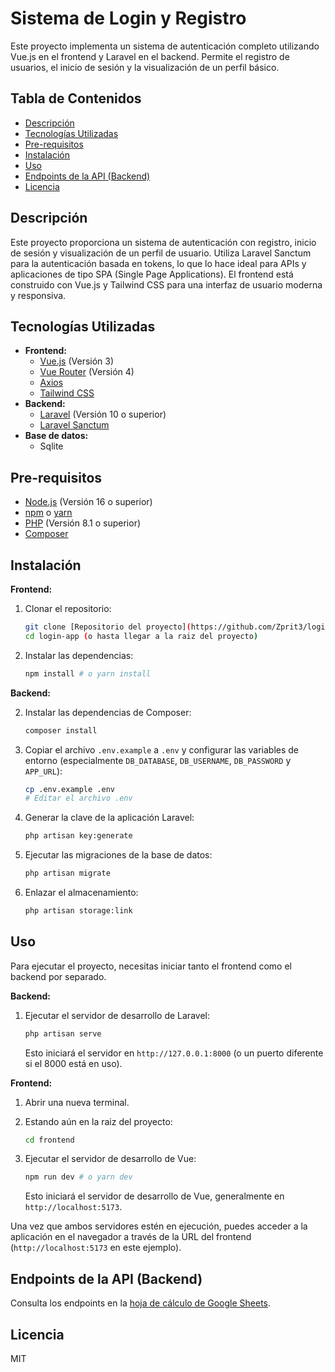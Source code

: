 # Sistema de Login y Registro

Este proyecto implementa un sistema de autenticación completo utilizando Vue.js en el frontend y Laravel en el backend. Permite el registro de usuarios, el inicio de sesión y la visualización de un perfil básico.

## Tabla de Contenidos

*   [Descripción](#descripción)
*   [Tecnologías Utilizadas](#tecnologías-utilizadas)
*   [Pre-requisitos](#pre-requisitos)
*   [Instalación](#instalación)
*   [Uso](#uso)
*   [Endpoints de la API (Backend)](#endpoints-de-la-api-backend)
*   [Licencia](#licencia)

## Descripción

Este proyecto proporciona un sistema de autenticación con registro, inicio de sesión y visualización de un perfil de usuario. Utiliza Laravel Sanctum para la autenticación basada en tokens, lo que lo hace ideal para APIs y aplicaciones de tipo SPA (Single Page Applications). El frontend está construido con Vue.js y Tailwind CSS para una interfaz de usuario moderna y responsiva.

## Tecnologías Utilizadas

*   **Frontend:**
    *   [Vue.js](https://vuejs.org/) (Versión 3)
    *   [Vue Router](https://router.vuejs.org/) (Versión 4)
    *   [Axios](https://axios-http.com/)
    *   [Tailwind CSS](https://tailwindcss.com/)
*   **Backend:**
    *   [Laravel](https://laravel.com/) (Versión 10 o superior)
    *   [Laravel Sanctum](https://laravel.com/docs/10.x/sanctum)
*   **Base de datos:**
    *   Sqlite

## Pre-requisitos

*   [Node.js](https://nodejs.org/) (Versión 16 o superior)
*   [npm](https://www.npmjs.com/) o [yarn](https://yarnpkg.com/)
*   [PHP](https://www.php.net/) (Versión 8.1 o superior)
*   [Composer](https://getcomposer.org/)

## Instalación

**Frontend:**

1.  Clonar el repositorio:

    ```bash
    git clone [Repositorio del proyecto](https://github.com/Zprit3/login-app.git)
    cd login-app (o hasta llegar a la raiz del proyecto)
    ```

2.  Instalar las dependencias:

    ```bash
    npm install # o yarn install
    ```

**Backend:**


2.  Instalar las dependencias de Composer:

    ```bash
    composer install
    ```

3.  Copiar el archivo `.env.example` a `.env` y configurar las variables de entorno (especialmente `DB_DATABASE`, `DB_USERNAME`, `DB_PASSWORD` y `APP_URL`):

    ```bash
    cp .env.example .env
    # Editar el archivo .env
    ```

4.  Generar la clave de la aplicación Laravel:

    ```bash
    php artisan key:generate
    ```

5.  Ejecutar las migraciones de la base de datos:

    ```bash
    php artisan migrate
    ```

6.  Enlazar el almacenamiento:
    ```bash
    php artisan storage:link
    ```

## Uso

Para ejecutar el proyecto, necesitas iniciar tanto el frontend como el backend por separado.

**Backend:**

1.  Ejecutar el servidor de desarrollo de Laravel:

    ```bash
    php artisan serve
    ```

    Esto iniciará el servidor en `http://127.0.0.1:8000` (o un puerto diferente si el 8000 está en uso).

**Frontend:**

1.  Abrir una nueva terminal.
2.  Estando aún en la raiz del proyecto:

    ```bash
    cd frontend
    ```

3.  Ejecutar el servidor de desarrollo de Vue:

    ```bash
    npm run dev # o yarn dev
    ```

    Esto iniciará el servidor de desarrollo de Vue, generalmente en `http://localhost:5173`.

Una vez que ambos servidores estén en ejecución, puedes acceder a la aplicación en el navegador a través de la URL del frontend (`http://localhost:5173` en este ejemplo).

## Endpoints de la API (Backend)
                       
Consulta los endpoints en la [hoja de cálculo de Google Sheets](https://docs.google.com/spreadsheets/d/1CT82pf9oPAggfFIEl9wd7-bDjPo2jxibGQqGSxI8Sy4/edit?usp=sharing).

## Licencia

MIT
